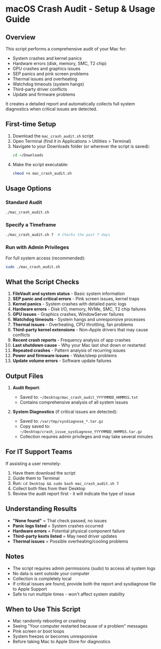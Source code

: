 # macOS Crash Audit - Setup & Usage Guide

## Overview
This script performs a comprehensive audit of your Mac for:
- System crashes and kernel panics
- Hardware errors (disk, memory, SMC, T2 chip)
- GPU crashes and graphics issues
- SEP panics and pink screen problems
- Thermal issues and overheating
- Watchdog timeouts (system hangs)
- Third-party driver conflicts
- Update and firmware problems

It creates a detailed report and automatically collects full system diagnostics when critical issues are detected.

## First-time Setup
1. Download the `mac_crash_audit.sh` script
2. Open Terminal (find it in Applications > Utilities > Terminal)
3. Navigate to your Downloads folder (or wherever the script is saved):
   ```bash
   cd ~/Downloads
   ```
4. Make the script executable:
   ```bash
   chmod +x mac_crash_audit.sh
   ```

## Usage Options

### Standard Audit
```bash
./mac_crash_audit.sh
```

### Specify a Timeframe
```bash
./mac_crash_audit.sh 7  # Checks the past 7 days
```

### Run with Admin Privileges
For full system access (recommended):
```bash
sudo ./mac_crash_audit.sh
```

## What the Script Checks

1. **FileVault and system status** - Basic system information
2. **SEP panic and critical errors** - Pink screen issues, kernel traps
3. **Kernel panics** - System crashes with detailed panic logs
4. **Hardware errors** - Disk I/O, memory, NVMe, SMC, T2 chip failures
5. **GPU issues** - Graphics crashes, WindowServer failures
6. **Watchdog timeouts** - System hangs and unresponsive processes
7. **Thermal issues** - Overheating, CPU throttling, fan problems
8. **Third-party kernel extensions** - Non-Apple drivers that may cause conflicts
9. **Recent crash reports** - Frequency analysis of app crashes
10. **Last shutdown cause** - Why your Mac last shut down or restarted
11. **Repeated crashes** - Pattern analysis of recurring issues
12. **Power and firmware issues** - Wake/sleep problems
13. **Update volume errors** - Software update failures

## Output Files

1. **Audit Report**:
   - Saved to: `~/Desktop/mac_crash_audit_YYYYMMDD_HHMMSS.txt`
   - Contains comprehensive analysis of all system issues

2. **System Diagnostics** (if critical issues are detected):
   - Saved to: `/var/tmp/sysdiagnose_*.tar.gz`
   - Copy saved to: `~/Desktop/crash_issue_sysdiagnose_YYYYMMDD_HHMMSS.tar.gz`
   - Collection requires admin privileges and may take several minutes

## For IT Support Teams

If assisting a user remotely:
1. Have them download the script
2. Guide them to Terminal
3. Run: `cd Desktop && sudo bash mac_crash_audit.sh 7`
4. Collect both files from their Desktop
5. Review the audit report first - it will indicate the type of issue

## Understanding Results

- **"None found"** = That check passed, no issues
- **Panic logs listed** = System crashes occurred
- **Hardware errors** = Potential physical component failure
- **Third-party kexts listed** = May need driver updates
- **Thermal issues** = Possible overheating/cooling problems

## Notes

- The script requires admin permissions (sudo) to access all system logs
- No data is sent outside your computer
- Collection is completely local
- If critical issues are found, provide both the report and sysdiagnose file to Apple Support
- Safe to run multiple times - won't affect system stability

## When to Use This Script

- Mac randomly rebooting or crashing
- Seeing "Your computer restarted because of a problem" messages
- Pink screen or boot loops
- System freezes or becomes unresponsive
- Before taking Mac to Apple Store for diagnostics
